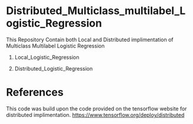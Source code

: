 # Distributed_Multiclass_multilabel_Logistic_Regression
This Repository Contain both Local and Distributed implimentation of Multiclass Multilabel Logistic Regression
1. Local_Logistic_Regression
  
2. Distributed_Logistic_Regression

# References 
  This code was build upon the code provided on the tensorflow website for distributed implimentation.
  https://www.tensorflow.org/deploy/distributed
  
